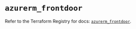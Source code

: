 # `azurerm_frontdoor`

Refer to the Terraform Registry for docs: [`azurerm_frontdoor`](https://registry.terraform.io/providers/hashicorp/azurerm/4.28.0/docs/resources/frontdoor).
